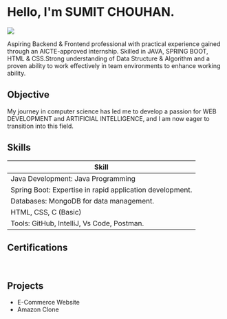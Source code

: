 # Hello, I'm SUMIT CHOUHAN.
<a href="https://www.linkedin.com/in/sumit-chouhan-848674272/"><img src="https://img.shields.io/badge/-LinkedIn-0072b1?&style=for-the-badge&logo=linkedin&logoColor=white" /></a>

 Aspiring Backend & Frontend professional with practical experience gained
 through an AICTE-approved internship. Skilled in JAVA, SPRING BOOT, HTML
 & CSS.Strong understanding of Data Structure & Algorithm and a proven
 ability to work effectively in team environments to enhance working ability.

## Objective

My journey in computer science has led me to develop a passion for WEB DEVELOPMENT and ARTIFICIAL INTELLIGENCE, and I am now eager to transition into this field.

## Skills

| Skill                                         
|-----------------------------------------------
| Java Development: Java Programming 
| Spring Boot: Expertise in rapid application development. 
| Databases: MongoDB for data management. 
| HTML, CSS, C (Basic)  
| Tools: GitHub, IntelliJ, Vs Code, Postman. 

## Certifications

<div>
<img src="" />
<img src="" />
</div>

## Projects
- E-Commerce Website
- Amazon Clone
